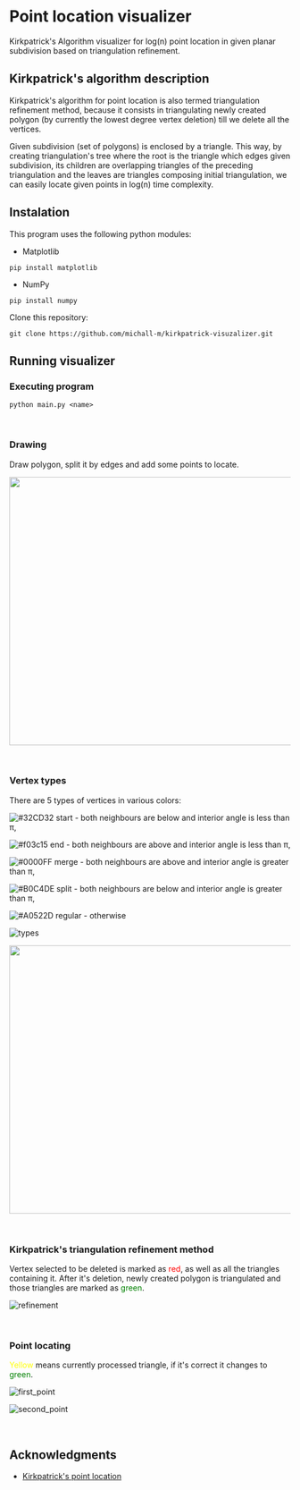

# Point location visualizer

Kirkpatrick's Algorithm visualizer for log(n) point location in given planar subdivision based on triangulation refinement.

## Kirkpatrick's algorithm description

Kirkpatrick's algorithm for point location is also termed triangulation refinement method, because
it consists in triangulating newly created polygon (by currently the lowest degree vertex deletion)
till we delete all the vertices. 

Given subdivision (set of polygons) is enclosed by a triangle. This way, by creating triangulation's tree where the root is the triangle
which edges given subdivision, its children are overlapping triangles of the preceding triangulation
and the leaves are triangles composing initial triangulation, we can easily locate given points in log(n) time complexity.

## Instalation
This program uses the following python modules:

* Matplotlib
```
pip install matplotlib
```

* NumPy
```
pip install numpy
```

Clone this repository:

```
git clone https://github.com/michall-m/kirkpatrick-visuzalizer.git
```

## Running visualizer

### Executing program

```
python main.py <name>
```

<br />

### Drawing
Draw polygon, split it by edges and add some points to locate.

<p align="center">
  <img width="600" height="480" src="https://raw.githubusercontent.com/michall-m/kirkpatrick-visuzalizer/main/drawing.gif?token=GHSAT0AAAAAABRUYPOFFQZGWUGF2JE4FF2MYQ3RVTA">
</p>

<br />

### Vertex types
There are 5 types of vertices in various colors:


![#32CD32](https://via.placeholder.com/11/32CD32/000000?text=+) 
 start -   both neighbours are below and interior angle is less than π,

![#f03c15](https://via.placeholder.com/11/f03c15/000000?text=+)
 end -     both neighbours are above and interior angle is less than π,

![#0000FF](https://via.placeholder.com/11/0000FF/000000?text=+)
 merge -   both neighbours are above and interior angle is greater than π,

![#B0C4DE](https://via.placeholder.com/11/B0C4DE/000000?text=+)
 split -   both neighbours are below and interior angle is greater than π,

![#A0522D](https://via.placeholder.com/11/A0522D/000000?text=+) 
 regular - otherwise



 ![types](./vertex_types.png?style=centerme) 

<p align="center">
  <img width="600" height="480" src="https://raw.githubusercontent.com/michall-m/kirkpatrick-visuzalizer/main/drawing.gif?token=GHSAT0AAAAAABRUYPOFFQZGWUGF2JE4FF2MYQ3RVTA">
</p>

<br />


### Kirkpatrick's triangulation refinement method
Vertex selected to be deleted is marked as <span style="color:red;">red</span>, as well as all the triangles containing it.
After it's deletion, newly created polygon is triangulated and those triangles are marked as
<span style="color:green;">green</span>.

![refinement](./vertices_deleting.gif)

<br />

### Point locating
<span style="color:yellow;">Yellow</span> means currently processed triangle, if it's correct it changes to <span style="color:green;">green</span>. 


![first_point](./first_point_locating.gif?style=centerme)

![second_point](./second_point_locating.gif)




<br />

## Acknowledgments

* [Kirkpatrick's point location](http://cgm.cs.mcgill.ca/~athens/cs507/Projects/2002/PaulSandulescu/)


